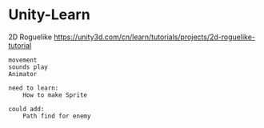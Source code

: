 # Unity-Learn

2D Roguelike
	https://unity3d.com/cn/learn/tutorials/projects/2d-roguelike-tutorial

	movement
	sounds play
	Animator
	
	need to learn:
		How to make Sprite

	could add:
		Path find for enemy

